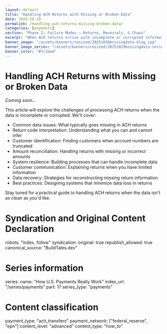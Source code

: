 ```yaml
---
layout: default
title: "Handling ACH Returns with Missing or Broken Data"
date: 2025-10-29
permalink: /handling-ach-returns-missing-broken-data/
categories: [payments]
section: "Phase 2: Failure Modes — Returns, Reversals, & Chaos"
excerpt: "When ACH returns arrive with incomplete or corrupted information, your systems need to handle the uncertainty gracefully."
banner_image: "/assets/banners/resized/20251029missingdata-blog.jpg"
banner_image_series: "/assets/banners/resized/20251029missingdata-series.jpg"
banner_color: "#7c3aed"
---
```


# Handling ACH Returns with Missing or Broken Data

*Coming soon...*

This article will explore the challenges of processing ACH returns when the data is incomplete or corrupted. We'll cover:

- Common data issues: What typically goes missing in ACH returns
- Return code interpretation: Understanding what you can and cannot infer
- Customer identification: Finding customers when account numbers are truncated
- Amount reconciliation: Handling returns with missing or incorrect amounts
- System resilience: Building processes that can handle incomplete data
- Customer communication: Explaining returns when you have limited information
- Data recovery: Strategies for reconstructing missing return information
- Best practices: Designing systems that minimize data loss in returns

Stay tuned for a practical guide to handling ACH returns when the data isn't as clean as you'd like.

# Syndication and Original Content Declaration
robots: "index, follow"
syndication:
  original: true
  republish_allowed: true
  canonical_source: "BuildTales.dev"

# Series information
series:
  name: "How U.S. Payments Really Work"
  index_url: "/series/payments"
  part: 17
  series_type: "payments"

# Content classification
payment_type: "ach_transfers"
payment_network: ["federal_reserve", "epn"]
content_level: "advanced"
content_type: "how_to"

